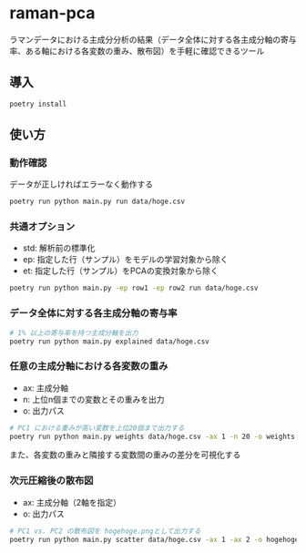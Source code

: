 # raman-pca
ラマンデータにおける主成分分析の結果（データ全体に対する各主成分軸の寄与率、ある軸における各変数の重み、散布図）を手軽に確認できるツール

## 導入
```bash
poetry install
```

## 使い方
### 動作確認
データが正しければエラーなく動作する
```bash
poetry run python main.py run data/hoge.csv
```

### 共通オプション
- std: 解析前の標準化
- ep: 指定した行（サンプル）をモデルの学習対象から除く
- et: 指定した行（サンプル）をPCAの変換対象から除く
```bash
poetry run python main.py -ep row1 -ep row2 run data/hoge.csv
```

### データ全体に対する各主成分軸の寄与率
```bash
# 1% 以上の寄与率を持つ主成分軸を出力
poetry run python main.py explained data/hoge.csv
```

### 任意の主成分軸における各変数の重み
- ax: 主成分軸
- n: 上位n個までの変数とその重みを出力
- o: 出力パス
```bash
# PC1 における重みが高い変数を上位20個まで出力する
poetry run python main.py weights data/hoge.csv -ax 1 -n 20 -o weights.png
```
また、各変数の重みと隣接する変数間の重みの差分を可視化する


### 次元圧縮後の散布図
- ax: 主成分軸（2軸を指定）
- o: 出力パス
```bash
# PC1 vs. PC2 の散布図を hogehoge.pngとして出力する
poetry run python main.py scatter data/hoge.csv -ax 1 -ax 2 -o hogehoge.png
```
